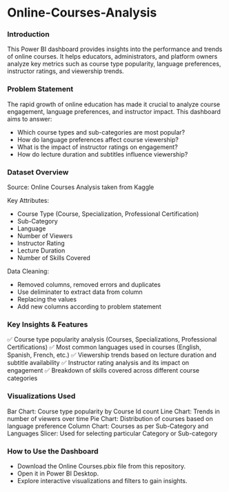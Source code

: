 # Online-Courses-Analysis

### Introduction

This Power BI dashboard provides insights into the performance and trends of online courses. It helps educators, administrators, and platform owners analyze key metrics such as course type popularity, language preferences, instructor ratings, and viewership trends.

### Problem Statement

The rapid growth of online education has made it crucial to analyze course engagement, language preferences, and instructor impact. This dashboard aims to answer:

* Which course types and sub-categories are most popular?
* How do language preferences affect course viewership?
* What is the impact of instructor ratings on engagement?
* How do lecture duration and subtitles influence viewership?


### Dataset Overview

Source: Online Courses Analysis taken from Kaggle

Key Attributes:

* Course Type (Course, Specialization, Professional Certification)
* Sub-Category
* Language
* Number of Viewers
* Instructor Rating
* Lecture Duration
* Number of Skills Covered

Data Cleaning:
* Removed columns, removed errors and duplicates
* Use deliminater to extract data from column
* Replacing the values
* Add new columns according to problem statement 

### Key Insights & Features

✅ Course type popularity analysis (Courses, Specializations, Professional Certifications)
✅ Most common languages used in courses (English, Spanish, French, etc.)
✅ Viewership trends based on lecture duration and subtitle availability
✅ Instructor rating analysis and its impact on engagement
✅ Breakdown of skills covered across different course categories

### Visualizations Used

Bar Chart: Course type popularity by Course Id count
Line Chart: Trends in number of viewers over time
Pie Chart: Distribution of courses based on language preference
Column Chart: Courses as per Sub-Category and Languages
Slicer: Used for selecting particular Category or Sub-category

### How to Use the Dashboard

* Download the Online Courses.pbix file from this repository.
* Open it in Power BI Desktop.
* Explore interactive visualizations and filters to gain insights.
